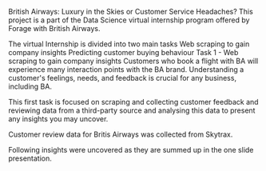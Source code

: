 British Airways: Luxury in the Skies or Customer Service Headaches?
This project is a part of the Data Science virtual internship program offered by Forage with British Airways.

The virtual Internship is divided into two main tasks
Web scraping to gain company insights
Predicting customer buying behaviour
Task 1 - Web scraping to gain company insights
Customers who book a flight with BA will experience many interaction points with the BA brand. Understanding a customer's feelings, needs, and feedback is crucial for any business, including BA.

This first task is focused on scraping and collecting customer feedback and reviewing data from a third-party source and analysing this data to present any insights you may uncover.

Customer review data for Britis Airways was collected from Skytrax.

Following insights were uncovered as they are summed up in the one slide presentation.
